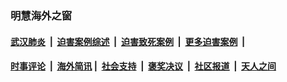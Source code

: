 
### 明慧海外之窗

####  [武汉肺炎](indexes/365.md?t=02251300) &nbsp;|&nbsp;  [迫害案例综述](indexes/328.md?t=02251300) &nbsp;|&nbsp; [迫害致死案例](indexes/277.md?t=02251300)  &nbsp;|&nbsp; [更多迫害案例](indexes/81.md?t=02251300)  &nbsp;|&nbsp; 
####  [时事评论](indexes/19.md?t=02251300) &nbsp;|&nbsp; [海外简讯](indexes/245.md?t=02251300)&nbsp;|&nbsp;  [社会支持](indexes/140.md?t=02251300) &nbsp;|&nbsp; [褒奖决议](indexes/282.md?t=02251300) &nbsp;|&nbsp; [社区报道](indexes/91.md?t=02251300)  &nbsp;|&nbsp; [天人之间](indexes/78.md?t=02251300) 

